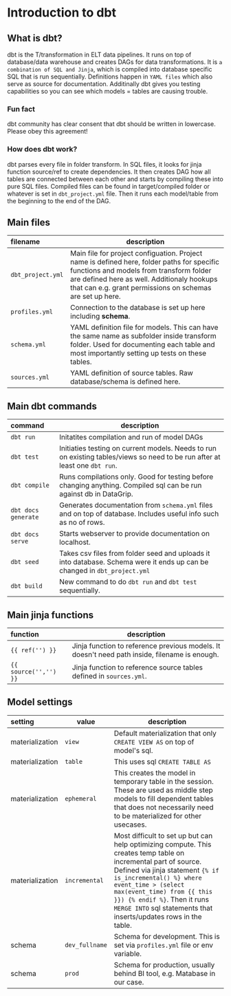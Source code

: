 
# Introduction to dbt

## What is dbt?

dbt is the T/transformation in ELT data pipelines. It runs on top of database/data warehouse and creates DAGs for data transformations. It is `a combination of SQL and Jinja`, which is compiled into database specific SQL that is run sequentially. Definitions happen in `YAML files` which also serve as source for documentation. Additinally dbt gives you testing capabilities so you can see which models = tables are causing trouble.


### Fun fact

dbt community has clear consent that dbt should be written in lowercase. Please obey this agreement!


### How does dbt work?

dbt parses every file in folder transform. In SQL files, it looks for jinja function source/ref to create dependencies. It then creates DAG how all tables are connected between each other and starts by compiling these into pure SQL files. Compiled files can be found in target/compiled folder or whatever is set in `dbt_project.yml` file. Then it runs each model/table from the beginning to the end of the DAG.

## Main files

| filename          | description                                                                                                                                                                                                                                      |
| :---------------- | ------------------------------------------------------------------------------------------------------------------------------------------------------------------------------------------------------------------------------------------------ |
| `dbt_project.yml` | Main file for project configuation. Project name is defined here, folder paths for specific functions and models from transform folder are defined here as well. Additionaly hookups that can e.g. grant permissions on schemas are set up here. |
| `profiles.yml`    | Connection to the database is set up here including **schema**.                                                                                                                                                                                  |
| `schema.yml`      | YAML definition file for models. This can have the same name as subfolder inside transform folder. Used for documenting each table and most importantly setting up tests on these tables.                                                        |
| `sources.yml`     | YAML definition of source tables. Raw database/schema is defined here.                                                                                                                                                                           |

## Main dbt commands

| command             | description                                                                                                                 |
| :------------------ | --------------------------------------------------------------------------------------------------------------------------- |
| `dbt run`           | Initatites compilation and run of model DAGs                                                                                |
| `dbt test`          | Initiaties testing on current models. Needs to run on existing tables/views so need to be run after at least one `dbt run`. |
| `dbt compile`       | Runs compilations only. Good for testing before changing anything. Compiled sql can be run against db in DataGrip.           |
| `dbt docs generate` | Generates documentation from `schema.yml` files and on top of database. Includes useful info such as no of rows.            |
| `dbt docs serve`    | Starts webserver to provide documentation on localhost.                                                                     |
| `dbt seed`          | Takes csv files from folder seed and uploads it into database. Schema were it ends up can be changed in `dbt_project.yml`   |
| `dbt build`         | New command to do `dbt run` and `dbt test` sequentially.                                                                    |

## Main jinja functions

| function              | description                                                                                   |
| :-------------------- | --------------------------------------------------------------------------------------------- |
| `{{ ref('') }}`       | Jinja function to reference previous models. It doesn't need path inside, filename is enough. |
| `{{ source('','') }}` | Jinja function to reference source tables defined in `sources.yml`.                           |

## Model settings

| setting         | value        | description                                                                                                                                                                                                                                                                                                                        |
| :-------------- | ------------ | ---------------------------------------------------------------------------------------------------------------------------------------------------------------------------------------------------------------------------------------------------------------------------------------------------------------------------------- |
| materialization | `view`         | Default materialization that only `CREATE VIEW AS` on top of model's sql.                                                                                                                                                                                                                                                          |
| materialization | `table`        | This uses sql `CREATE TABLE AS `                                                                                                                                                                                                                                                                                                   |
| materialization | `ephemeral`    | This creates the model in temporary table in the session. These are used as middle step models to fill dependent tables that does not necessarily need to be materialized for other usecases.                                                                                                                                      |
| materialization | `incremental`  | Most difficult to set up but can help optimizing compute. This creates temp table on incremental part of source. Defined via jinja statement `{% if is_incremental() %} where event_time > (select max(event_time) from {{ this }}) {% endif %}`. Then it runs `MERGE INTO` sql statements that inserts/updates rows in the table. |
| schema          | `dev_fullname` | Schema for development. This is set via `profiles.yml` file or env variable.                                                                                                                                                                                                                                                       |
| schema          | `prod`         | Schema for production, usually behind BI tool, e.g. Matabase in our case.                                                                                                                                                                                                                                                                                                                                   |
